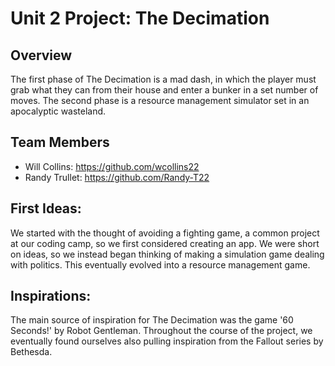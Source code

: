 # Unit 2 Project: The Decimation

## Overview
The first phase of The Decimation is a mad dash, in which the player must grab what they can from their house and enter a bunker in a set number of moves. The second phase is a resource management simulator set in an apocalyptic wasteland.

## Team Members
- Will Collins: https://github.com/wcollins22
- Randy Trullet: https://github.com/Randy-T22

## First Ideas:
We started with the thought of avoiding a fighting game, a common project at our coding camp, so we first considered creating an app. We were short on ideas, so we instead began thinking of making a simulation game dealing with politics. This eventually evolved into a resource management game. 

## Inspirations:
The main source of inspiration for The Decimation was the game '60 Seconds!' by Robot Gentleman. Throughout the course of the project, we eventually found ourselves also pulling inspiration from the Fallout series by Bethesda.
